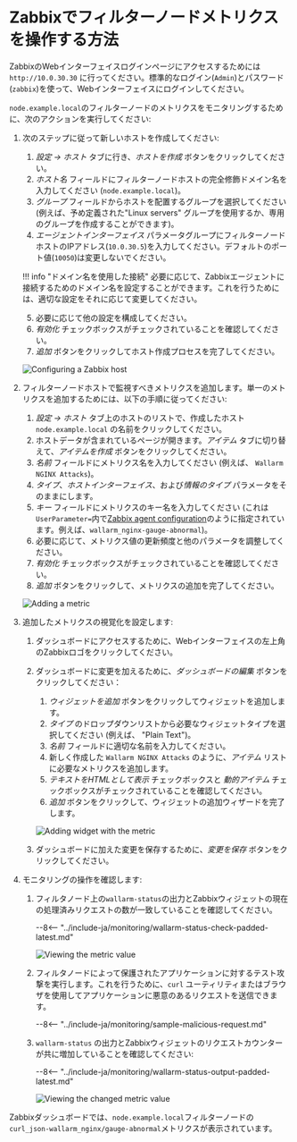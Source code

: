 [img-zabbix-hosts]:           ../../images/monitoring/zabbix-hosts.png
[img-zabbix-items]:           ../../images/monitoring/zabbix-items.png
[img-zabbix-widget]:          ../../images/monitoring/zabbix-widget.png
[img-global-view-0]:          ../../images/monitoring/global-view-0-value.png
[img-global-view-16]:         ../../images/monitoring/global-view-16-value.png

[doc-zabbix-parameters]:      collectd-zabbix.md#4-add-custom-parameters-to-the-zabbix-agent-configuration-file-on-the-filter-node-host-to-get-the-metrics-you-need

#   Zabbixでフィルターノードメトリクスを操作する方法

ZabbixのWebインターフェイスログインページにアクセスするためには `http://10.0.30.30` に行ってください。標準的なログイン(`Admin`)とパスワード(`zabbix`)を使って、Webインターフェイスにログインしてください。

`node.example.local`のフィルターノードのメトリクスをモニタリングするために、次のアクションを実行してください: 

1.  次のステップに従って新しいホストを作成してください:
    1.  *設定 → ホスト* タブに行き、*ホストを作成* ボタンをクリックしてください。
    2.  *ホスト名* フィールドにフィルターノードホストの完全修飾ドメイン名を入力してください (`node.example.local`)。
    3.  *グループ* フィールドからホストを配置するグループを選択してください (例えば、予め定義された"Linux servers" グループを使用するか、専用のグループを作成することができます)。
    4.  *エージェントインターフェイス* パラメータグループにフィルターノードホストのIPアドレス(`10.0.30.5`)を入力してください。デフォルトのポート値(`10050`)は変更しないでください。
   
    !!! info "ドメイン名を使用した接続"
        必要に応じて、Zabbixエージェントに接続するためのドメイン名を設定することができます。これを行うためには、適切な設定をそれに応じて変更してください。
        
    5. 必要に応じて他の設定を構成してください。
    6.  *有効化* チェックボックスがチェックされていることを確認してください。
    7.  *追加* ボタンをクリックしてホスト作成プロセスを完了してください。
    
    ![Configuring a Zabbix host][img-zabbix-hosts] 

2.  フィルターノードホストで監視すべきメトリクスを追加します。単一のメトリクスを追加するためには、以下の手順に従ってください:
    1. *設定 → ホスト* タブ上のホストのリストで、作成したホスト `node.example.local` の名前をクリックしてください。
    2. ホストデータが含まれているページが開きます。*アイテム* タブに切り替えて、*アイテムを作成* ボタンをクリックしてください。 
    3. *名前* フィールドにメトリクス名を入力してください (例えば、 `Wallarm NGINX Attacks`)。
    4.  *タイプ*、*ホストインターフェイス*、および*情報のタイプ* パラメータをそのままにします。
    5.  *キー* フィールドにメトリクスのキー名を入力してください (これは `UserParameter=`内で[Zabbix agent configuration][doc-zabbix-parameters]のように指定されています。例えば、`wallarm_nginx-gauge-abnormal`)。
    6.  必要に応じて、メトリクス値の更新頻度と他のパラメータを調整してください。
    7.  *有効化* チェックボックスがチェックされていることを確認してください。
    8. *追加* ボタンをクリックして、メトリクスの追加を完了してください。

    ![Adding a metric][img-zabbix-items]

3.  追加したメトリクスの視覚化を設定します:
    1.  ダッシュボードにアクセスするために、Webインターフェイスの左上角のZabbixロゴをクリックしてください。 
    2.  ダッシュボードに変更を加えるために、*ダッシュボードの編集* ボタンをクリックしてください：
        1.  *ウィジェットを追加* ボタンをクリックしてウィジェットを追加します。
        2.  *タイプ* のドロップダウンリストから必要なウィジェットタイプを選択してください (例えば、 "Plain Text")。
        3.  *名前* フィールドに適切な名前を入力してください。
        4.  新しく作成した `Wallarm NGINX Attacks` のように、*アイテム* リストに必要なメトリクスを追加します。
        5. *テキストをHTMLとして表示* チェックボックスと *動的アイテム* チェックボックスがチェックされていることを確認してください。
        6.  *追加* ボタンをクリックして、ウィジェットの追加ウィザードを完了します。
        
        ![Adding widget with the metric][img-zabbix-widget]
      
    3.  ダッシュボードに加えた変更を保存するために、*変更を保存* ボタンをクリックしてください。

4.  モニタリングの操作を確認します: 
    1.  フィルタノード上の`wallarm-status`の出力とZabbixウィジェットの現在の処理済みリクエストの数が一致していることを確認してください。
    
        --8<-- "../include-ja/monitoring/wallarm-status-check-padded-latest.md"

        ![Viewing the metric value][img-global-view-0]

    2.  フィルタノードによって保護されたアプリケーションに対するテスト攻撃を実行します。これを行うために、`curl` ユーティリティまたはブラウザを使用してアプリケーションに悪意のあるリクエストを送信できます。

        --8<-- "../include-ja/monitoring/sample-malicious-request.md"
        
    3.  `wallarm-status` の出力とZabbixウィジェットのリクエストカウンターが共に増加していることを確認してください:
    
        --8<-- "../include-ja/monitoring/wallarm-status-output-padded-latest.md"

        ![Viewing the changed metric value][img-global-view-16]

Zabbixダッシュボードでは、`node.example.local`フィルターノードの`curl_json-wallarm_nginx/gauge-abnormal`メトリクスが表示されています。
